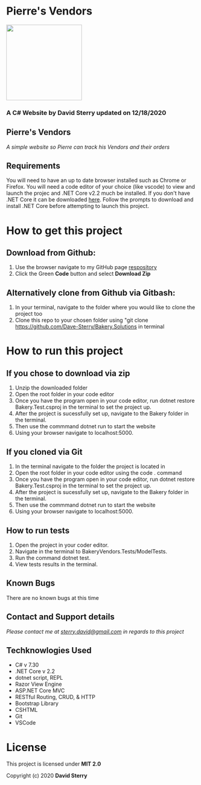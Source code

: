# Pierre's Vendors
<img src="https://github.com/Dave-Sterry.png" width="200px" height="auto">

### A C# Website by David Sterry updated on 12/18/2020

## Pierre's Vendors

_A simple website so Pierre can track his Vendors and their orders_


## Requirements
 You will need to have an up to date browser installed such as Chrome or Firefox. You will need a code editor of your choice (like vscode) to view and launch the projec and .NET Core v2.2 much be installed. If you don't have .NET Core it can be downloaded [here](https://dotnet.microsoft.com/download/dotnet-core/thank-you/sdk-2.2.106-macos-x64-installer). Follow the prompts to download and install .NET Core before attempting to launch this project. 

# How to get this project 
## Download from Github:
1. Use the browser navigate to my GitHub page [respository](https://github.com/Dave-Sterry/Bakery.Solutions)
2. Click the Green **Code** button and select **Download Zip**

## Alternatively clone from Github via Gitbash:
1. In your terminal, navigate to the folder where you would like to clone the project too
2. Clone this repo to your chosen folder using "git clone https://github.com/Dave-Sterry/Bakery.Solutions in terminal

# How to run this project
## If you chose to download via zip
1. Unzip the downloaded folder
2. Open the root folder in your code editor 
3. Once you have the program open in your code editor, run dotnet restore Bakery.Test.csproj in the terminal to set the project up.
4. After the project is sucessfully set up, navigate to the Bakery folder in the terminal.
5. Then use the commmand dotnet run to start the website 
6. Using your browser navigate to localhost:5000. 

## If you cloned via Git
1. In the terminal navigate to the folder the project is located in
2. Open the root folder in your code editor using the code . command 
3. Once you have the program open in your code editor, run dotnet restore Bakery.Test.csproj in the terminal to set the project up.
4. After the project is sucessfully set up, navigate to the Bakery folder in the terminal.
5. Then use the commmand dotnet run to start the website 
6. Using your browser navigate to localhost:5000.

## How to run tests
1. Open the project in your coder editor.
2. Navigate in the terminal to BakeryVendors.Tests/ModelTests.
3. Run the command dotnet test. 
4. View tests results in the terminal.
## Known Bugs
There are no known bugs at this time


## Contact and Support details

_Please contact me at sterry.david@gmail.com in regards to this project_

## Techknowlogies Used

* C# v 7.30
* .NET Core v 2.2
* dotnet script, REPL
* Razor View Engine
* ASP.NET Core MVC
* RESTful Routing, CRUD, & HTTP
* Bootstrap Library
* CSHTML
* Git
* VSCode

# License

This project is licensed under **MIT 2.0**

Copyright (c) 2020 **David Sterry**